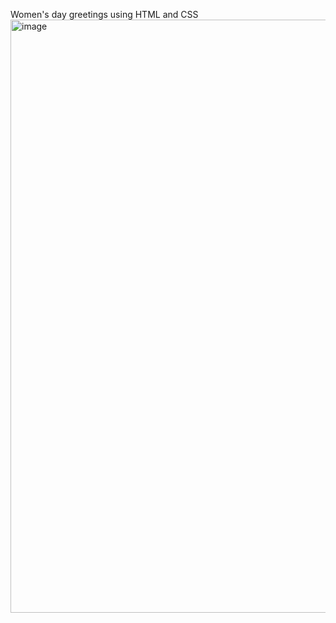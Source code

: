 Women's day greetings using HTML and CSS
<img width="949" alt="image" src="https://github.com/user-attachments/assets/4ffba5e7-cc27-4845-8206-6e736777e06c" />
